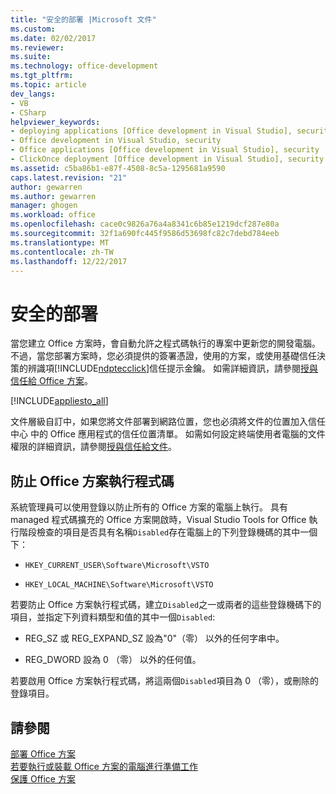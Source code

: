 ```yaml
---
title: "安全的部署 |Microsoft 文件"
ms.custom: 
ms.date: 02/02/2017
ms.reviewer: 
ms.suite: 
ms.technology: office-development
ms.tgt_pltfrm: 
ms.topic: article
dev_langs:
- VB
- CSharp
helpviewer_keywords:
- deploying applications [Office development in Visual Studio], security
- Office development in Visual Studio, security
- Office applications [Office development in Visual Studio], security
- ClickOnce deployment [Office development in Visual Studio], security
ms.assetid: c5ba86b1-e87f-4508-8c5a-1295681a9590
caps.latest.revision: "21"
author: gewarren
ms.author: gewarren
manager: ghogen
ms.workload: office
ms.openlocfilehash: cace0c9826a76a4a8341c6b85e1219dcf287e80a
ms.sourcegitcommit: 32f1a690fc445f9586d53698fc82c7debd784eeb
ms.translationtype: MT
ms.contentlocale: zh-TW
ms.lasthandoff: 12/22/2017
---
```

# <a name="secure-deployment"></a>安全的部署
  當您建立 Office 方案時，會自動允許之程式碼執行的專案中更新您的開發電腦。 不過，當您部署方案時，您必須提供的簽署憑證，使用的方案，或使用基礎信任決策的辨識項[!INCLUDE[ndptecclick](../vsto/includes/ndptecclick-md.md)]信任提示金鑰。 如需詳細資訊，請參閱[授與信任給 Office 方案](../vsto/granting-trust-to-office-solutions.md)。  
  
 [!INCLUDE[appliesto_all](../vsto/includes/appliesto-all-md.md)]  
  
 文件層級自訂中，如果您將文件部署到網路位置，您也必須將文件的位置加入信任中心 中的 Office 應用程式的信任位置清單。 如需如何設定終端使用者電腦的文件權限的詳細資訊，請參閱[授與信任給文件](../vsto/granting-trust-to-documents.md)。  
  
## <a name="preventing-office-solutions-from-running-code"></a>防止 Office 方案執行程式碼  
 系統管理員可以使用登錄以防止所有的 Office 方案的電腦上執行。 具有 managed 程式碼擴充的 Office 方案開啟時，Visual Studio Tools for Office 執行階段檢查的項目是否具有名稱`Disabled`存在電腦上的下列登錄機碼的其中一個下：  
  
-   `HKEY_CURRENT_USER\Software\Microsoft\VSTO`  
  
-   `HKEY_LOCAL_MACHINE\Software\Microsoft\VSTO`  
  
 若要防止 Office 方案執行程式碼，建立`Disabled`之一或兩者的這些登錄機碼下的項目，並指定下列資料類型和值的其中一個`Disabled`:  
  
-   REG_SZ 或 REG_EXPAND_SZ 設為"0"（零） 以外的任何字串中。  
  
-   REG_DWORD 設為 0 （零） 以外的任何值。  
  
 若要啟用 Office 方案執行程式碼，將這兩個`Disabled`項目為 0 （零），或刪除的登錄項目。  
  
## <a name="see-also"></a>請參閱  
 [部署 Office 方案](../vsto/deploying-an-office-solution.md)   
 [若要執行或裝載 Office 方案的電腦進行準備工作](http://msdn.microsoft.com/en-us/be1b173f-7261-4d74-aa4e-94ccd43db8d8)   
 [保護 Office 方案](../vsto/securing-office-solutions.md)  
  
  